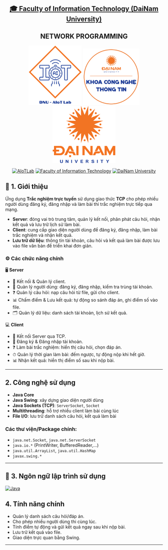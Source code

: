 <h2 align="center">
    <a href="https://dainam.edu.vn/vi/khoa-cong-nghe-thong-tin">
    🎓 Faculty of Information Technology (DaiNam University)
    </a>
</h2>
<h2 align="center">
   NETWORK PROGRAMMING
</h2>
<div align="center">
    <p align="center">
        <img src="docs/aiotlab_logo.png" alt="AIoTLab Logo" width="170"/>
        <img src="docs/fitdnu_logo.png" alt="AIoTLab Logo" width="180"/>
        <img src="docs/dnu_logo.png" alt="DaiNam University Logo" width="200"/>
    </p>

[![AIoTLab](https://img.shields.io/badge/AIoTLab-green?style=for-the-badge)](https://www.facebook.com/DNUAIoTLab)
[![Faculty of Information Technology](https://img.shields.io/badge/Faculty%20of%20Information%20Technology-blue?style=for-the-badge)](https://dainam.edu.vn/vi/khoa-cong-nghe-thong-tin)
[![DaiNam University](https://img.shields.io/badge/DaiNam%20University-orange?style=for-the-badge)](https://dainam.edu.vn)

</div>

## 📖 1. Giới thiệu
Ứng dụng **Trắc nghiệm trực tuyến** sử dụng giao thức **TCP** cho phép nhiều người dùng đăng ký, đăng nhập và làm bài thi trắc nghiệm trực tiếp qua mạng.  

- **Server**: đóng vai trò trung tâm, quản lý kết nối, phân phát câu hỏi, nhận kết quả và lưu trữ lịch sử làm bài.  
- **Client**: cung cấp giao diện người dùng để đăng ký, đăng nhập, làm bài trắc nghiệm và nhận kết quả.  
- **Lưu trữ dữ liệu**: thông tin tài khoản, câu hỏi và kết quả làm bài được lưu vào file văn bản để triển khai đơn giản.  

### ⚙️ Các chức năng chính  

🖥 **Server**  
- 🔗 Kết nối & Quản lý client.  
- 👤 Quản lý người dùng: đăng ký, đăng nhập, kiểm tra trùng tài khoản.  
- ❓ Quản lý câu hỏi: nạp câu hỏi từ file, gửi cho client.  
- 📊 Chấm điểm & Lưu kết quả: tự động so sánh đáp án, ghi điểm số vào file.  
- 🗂 Quản lý dữ liệu: danh sách tài khoản, lịch sử kết quả.  

💻 **Client**  
- 🔗 Kết nối Server qua TCP.  
- 👤 Đăng ký & Đăng nhập tài khoản.  
- ❓ Làm bài trắc nghiệm: hiển thị câu hỏi, chọn đáp án.  
- ⏱ Quản lý thời gian làm bài: đếm ngược, tự động nộp khi hết giờ.  
- 📊 Nhận kết quả: hiển thị điểm số sau khi nộp bài.  

---

## 2. Công nghệ sử dụng
- **Java Core**
- **Java Swing**: xây dựng giao diện người dùng
- **Java Sockets (TCP)**: `ServerSocket`, `Socket`
- **Multithreading**: hỗ trợ nhiều client làm bài cùng lúc
- **File I/O**: lưu trữ danh sách câu hỏi, kết quả làm bài

### Các thư viện/Package chính:
- `java.net.Socket`, `java.net.ServerSocket`
- `java.io.*` (PrintWriter, BufferedReader,…)
- `java.util.ArrayList`, `java.util.HashMap`
- `javax.swing.*`

---

## 🚀 3. Ngôn ngữ lập trình sử dụng
[![Java](https://img.shields.io/badge/Java-007396?style=for-the-badge&logo=java&logoColor=white)](https://www.java.com/)  
## 4. Tính năng chính
- Quản lý danh sách câu hỏi/đáp án.
- Cho phép nhiều người dùng thi cùng lúc.
- Tính điểm tự động và gửi kết quả ngay sau khi nộp bài.
- Lưu trữ kết quả vào file.
- Giao diện trực quan bằng Swing.

---
